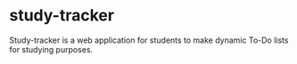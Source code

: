 # study-tracker
Study-tracker is a web application for students to make dynamic To-Do lists for studying purposes.
